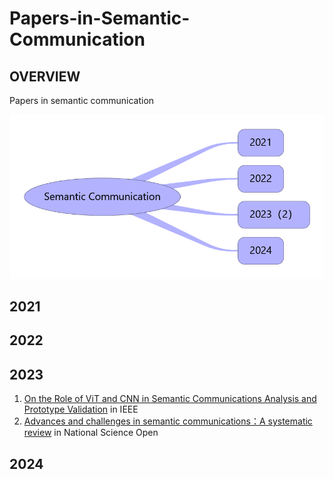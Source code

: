 # Papers-in-Semantic-Communication

## OVERVIEW

Papers in semantic communication

![图片暂时无法显示](./figures/Semantic_Communication.png)



## 2021

## 2022

## 2023

1. [On the Role of ViT and CNN in Semantic Communications Analysis and Prototype Validation](https://ieeexplore.ieee.org/document/10171356?denied=) in IEEE
2. [Advances and challenges in semantic communications：A systematic review](https://pdfs.semanticscholar.org/b059/206f9c531a2c038da570a35b06e41bff9e84.pdf?_gl=1*1q06e5u*_gcl_au*NzIwMDA0MzA4LjE3MTcwNTMxMjQ.*_ga*NzE2MzQwMzE2LjE3MTcwNTMxMjM.*_ga_H7P4ZT52H5*MTcyNDQ4NTg3NS40My4xLjE3MjQ0ODU5NTEuNDguMC4w) in National Science Open

## 2024

